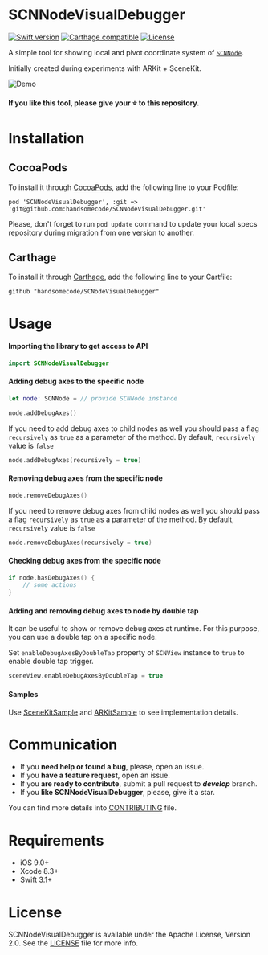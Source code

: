 # SCNNodeVisualDebugger

[![Swift version](https://img.shields.io/badge/swift-3.1-orange.svg?style=flat.svg)](https://img.shields.io/badge/swift-3.0-orange.svg?style=flat.svg)
[![Carthage compatible](https://img.shields.io/badge/Carthage-compatible-4BC51D.svg?style=flat)](https://github.com/Carthage/Carthage)
[![License](https://img.shields.io/hexpm/l/plug.svg)](./LICENSE)

A simple tool for showing local and pivot coordinate system of [`SCNNode`](https://developer.apple.com/documentation/scenekit/scnnode?language=objc).

Initially created during experiments with ARKit + SceneKit.

![Demo](https://user-images.githubusercontent.com/8081860/29773337-bd0746f2-8c1e-11e7-9dd5-6b640d898484.gif)

#### If you like this tool, please give your :star: to this repository.

# Installation

## CocoaPods
To install it through [CocoaPods](https://cocoapods.org/), add the following line to your Podfile:
```
pod 'SCNNodeVisualDebugger', :git => 'git@github.com:handsomecode/SCNNodeVisualDebugger.git'
```
Please, don't forget to run `pod update` command to update your local specs repository during migration from one version to another.

## Carthage
To install it through [Carthage](https://github.com/Carthage/Carthage), add the following line to your Cartfile:
```
github "handsomecode/SCNodeVisualDebugger"
```

# Usage

#### Importing the library to get access to API
````swift
import SCNNodeVisualDebugger
````

#### Adding debug axes to the specific node
````swift
let node: SCNNode = // provide SCNNode instance 

node.addDebugAxes()
````
If you need to add debug axes to child nodes as well you should pass a flag `recursively` as `true` as a parameter of the method. By default, `recursively` value is `false` 
````swift
node.addDebugAxes(recursively = true)
````

#### Removing debug axes from the specific node
````swift
node.removeDebugAxes()
````
If you need to remove debug axes from child nodes as well you should pass a flag `recursively` as `true` as a parameter of the method. By default, `recursively` value is `false` 
````swift
node.removeDebugAxes(recursively = true)
````
#### Checking debug axes from the specific node
````swift
if node.hasDebugAxes() {
    // some actions
}
````

#### Adding and removing debug axes to node by double tap
It can be useful to show or remove debug axes at runtime. For this purpose, you can use a double tap on a specific node. 

Set `enableDebugAxesByDoubleTap` property of `SCNView` instance to `true` to enable double tap trigger.
````swift
sceneView.enableDebugAxesByDoubleTap = true
````

#### Samples
Use [SceneKitSample](./SceneKitSample) and [ARKitSample](./ARKitSample) to see implementation details.

# Communication

- If you **need help or found a bug**, please, open an issue.
- If you **have a feature request**, open an issue.
- If you **are ready to contribute**, submit a pull request to ***develop*** branch.
- If you **like SCNNodeVisualDebugger**, please, give it a star.

You can find more details into [CONTRIBUTING](./CONTRIBUTING.md) file.

# Requirements
- iOS 9.0+
- Xcode 8.3+
- Swift 3.1+

# License
SCNNodeVisualDebugger is available under the Apache License, Version 2.0. See the [LICENSE](./LICENSE) file for more info.